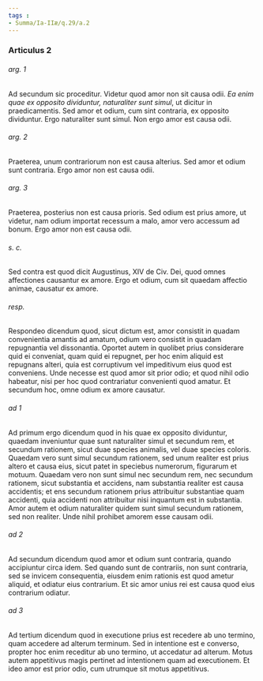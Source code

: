 ```yaml
---
tags : 
- Summa/Ia-IIæ/q.29/a.2
---
```


### Articulus 2

###### arg. 1
Ad secundum sic proceditur. Videtur quod amor non sit causa odii. *Ea enim quae ex opposito dividuntur, naturaliter sunt simul*, ut dicitur in praedicamentis. Sed amor et odium, cum sint contraria, ex opposito dividuntur. Ergo naturaliter sunt simul. Non ergo amor est causa odii.

###### arg. 2
Praeterea, unum contrariorum non est causa alterius. Sed amor et odium sunt contraria. Ergo amor non est causa odii.

###### arg. 3
Praeterea, posterius non est causa prioris. Sed odium est prius amore, ut videtur, nam odium importat recessum a malo, amor vero accessum ad bonum. Ergo amor non est causa odii.

###### s. c.
Sed contra est quod dicit Augustinus, XIV de Civ. Dei, quod omnes affectiones causantur ex amore. Ergo et odium, cum sit quaedam affectio animae, causatur ex amore.

###### resp.
Respondeo dicendum quod, sicut dictum est, amor consistit in quadam convenientia amantis ad amatum, odium vero consistit in quadam repugnantia vel dissonantia. Oportet autem in quolibet prius considerare quid ei conveniat, quam quid ei repugnet, per hoc enim aliquid est repugnans alteri, quia est corruptivum vel impeditivum eius quod est conveniens. Unde necesse est quod amor sit prior odio; et quod nihil odio habeatur, nisi per hoc quod contrariatur convenienti quod amatur. Et secundum hoc, omne odium ex amore causatur.

###### ad 1
Ad primum ergo dicendum quod in his quae ex opposito dividuntur, quaedam inveniuntur quae sunt naturaliter simul et secundum rem, et secundum rationem, sicut duae species animalis, vel duae species coloris. Quaedam vero sunt simul secundum rationem, sed unum realiter est prius altero et causa eius, sicut patet in speciebus numerorum, figurarum et motuum. Quaedam vero non sunt simul nec secundum rem, nec secundum rationem, sicut substantia et accidens, nam substantia realiter est causa accidentis; et ens secundum rationem prius attribuitur substantiae quam accidenti, quia accidenti non attribuitur nisi inquantum est in substantia. Amor autem et odium naturaliter quidem sunt simul secundum rationem, sed non realiter. Unde nihil prohibet amorem esse causam odii.

###### ad 2
Ad secundum dicendum quod amor et odium sunt contraria, quando accipiuntur circa idem. Sed quando sunt de contrariis, non sunt contraria, sed se invicem consequentia, eiusdem enim rationis est quod ametur aliquid, et odiatur eius contrarium. Et sic amor unius rei est causa quod eius contrarium odiatur.

###### ad 3
Ad tertium dicendum quod in executione prius est recedere ab uno termino, quam accedere ad alterum terminum. Sed in intentione est e converso, propter hoc enim receditur ab uno termino, ut accedatur ad alterum. Motus autem appetitivus magis pertinet ad intentionem quam ad executionem. Et ideo amor est prior odio, cum utrumque sit motus appetitivus.

